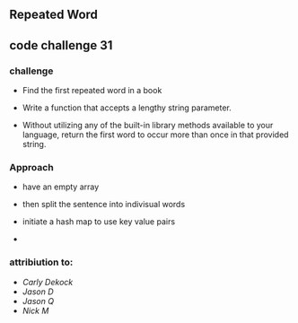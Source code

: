 ## Repeated Word


## code challenge 31



### challenge

- Find the first repeated word in a book

- Write a function that accepts a lengthy string parameter.

- Without utilizing any of the built-in library methods available to your language, return the first word to occur more than once in that provided string.

### Approach

- have an empty array

- then split the sentence into indivisual words

- initiate a hash map to use key value pairs

- 



### attribiution to:


- *Carly Dekock*
- *Jason D*
- *Jason Q*
- *Nick M*